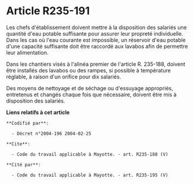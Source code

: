# Article R235-191

Les chefs d'établissement doivent mettre à la disposition des salariés une quantité d'eau potable suffisante pour assurer
leur propreté individuelle. Dans les cas où l'eau courante est impossible, un réservoir d'eau potable d'une capacité
suffisante doit être raccordé aux lavabos afin de permettre leur alimentation. 

Dans les chantiers visés à l'alinéa premier de l'article R. 235-188, doivent être installés des lavabos ou des rampes, si
possible à température réglable, à raison d'un orifice pour dix salariés. 

Des moyens de nettoyage et de séchage ou d'essuyage appropriés, entretenus et changés chaque fois que nécessaire, doivent
être mis à disposition des salariés.

**Liens relatifs à cet article**

	**Codifié par**:

	  - Décret n°2004-196 2004-02-25

	**Cite**:

	  - Code du travail applicable à Mayotte. - art. R235-188 (V)

	**Cité par**:

	  - Code du travail applicable à Mayotte. - art. R235-195 (V)
